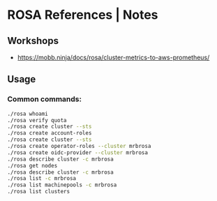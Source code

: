 # ROSA References | Notes

## Workshops

- https://mobb.ninja/docs/rosa/cluster-metrics-to-aws-prometheus/

## Usage

### Common commands:

```bash
./rosa whoami
./rosa verify quota
./rosa create cluster --sts
./rosa create account-roles
./rosa create cluster --sts
./rosa create operator-roles --cluster mrbrosa
./rosa create oidc-provider --cluster mrbrosa
./rosa describe cluster -c mrbrosa
./rosa get nodes
./rosa describe cluster -c mrbrosa
./rosa list -c mrbrosa
./rosa list machinepools -c mrbrosa
./rosa list clusters
```
